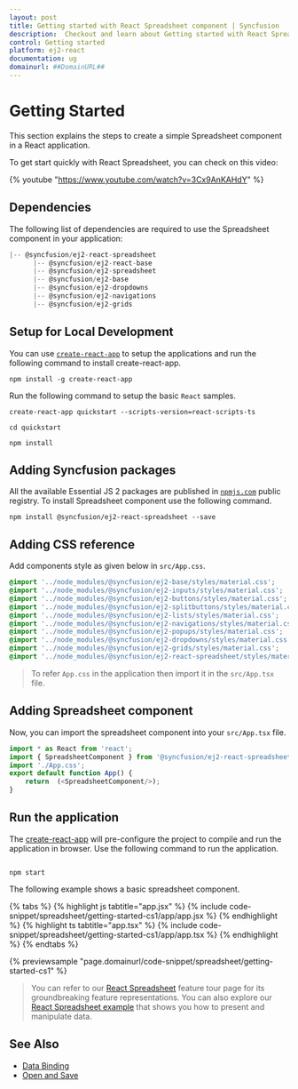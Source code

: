 ```yaml
---
layout: post
title: Getting started with React Spreadsheet component | Syncfusion
description:  Checkout and learn about Getting started with React Spreadsheet component of Syncfusion Essential JS 2 and more details.
control: Getting started 
platform: ej2-react
documentation: ug
domainurl: ##DomainURL##
---
```


# Getting Started

This section explains the steps to create a simple Spreadsheet component in a React application.

To get start quickly with React Spreadsheet, you can check on this video:

{% youtube "https://www.youtube.com/watch?v=3Cx9AnKAHdY" %}

## Dependencies

The following list of dependencies are required to use the Spreadsheet component in your application:

```js
|-- @syncfusion/ej2-react-spreadsheet
      |-- @syncfusion/ej2-react-base
      |-- @syncfusion/ej2-spreadsheet
      |-- @syncfusion/ej2-base
      |-- @syncfusion/ej2-dropdowns
      |-- @syncfusion/ej2-navigations
      |-- @syncfusion/ej2-grids

```

## Setup for Local Development

You can use [`create-react-app`](https://github.com/facebook/create-react-app) to setup the applications and run the following command to install create-react-app.

```
npm install -g create-react-app
```

Run the following command to setup the basic `React` samples.

```
create-react-app quickstart --scripts-version=react-scripts-ts

cd quickstart

npm install

```

## Adding Syncfusion packages

All the available Essential JS 2 packages are published in [`npmjs.com`](https://www.npmjs.com/~syncfusionorg) public registry. To install Spreadsheet component use the following command.

```
npm install @syncfusion/ej2-react-spreadsheet --save
```

## Adding CSS reference

 Add components style as given below in `src/App.css`.

```css
@import '../node_modules/@syncfusion/ej2-base/styles/material.css';
@import '../node_modules/@syncfusion/ej2-inputs/styles/material.css';
@import '../node_modules/@syncfusion/ej2-buttons/styles/material.css';
@import '../node_modules/@syncfusion/ej2-splitbuttons/styles/material.css';
@import '../node_modules/@syncfusion/ej2-lists/styles/material.css';
@import '../node_modules/@syncfusion/ej2-navigations/styles/material.css';
@import '../node_modules/@syncfusion/ej2-popups/styles/material.css';
@import '../node_modules/@syncfusion/ej2-dropdowns/styles/material.css';
@import '../node_modules/@syncfusion/ej2-grids/styles/material.css';
@import '../node_modules/@syncfusion/ej2-react-spreadsheet/styles/material.css';
```

> To refer `App.css` in the application then import it in the `src/App.tsx` file.

## Adding Spreadsheet component

Now, you can import the spreadsheet component into your `src/App.tsx` file.

```ts
import * as React from 'react';
import { SpreadsheetComponent } from '@syncfusion/ej2-react-spreadsheet';
import './App.css';
export default function App() {
    return  (<SpreadsheetComponent/>);
}
```

## Run the application

The [create-react-app](https://github.com/facebook/create-react-app) will pre-configure the project to compile and run the application in browser. Use the following command to run the application.

```

npm start

```

The following example shows a basic spreadsheet component.

{% tabs %}
{% highlight js tabtitle="app.jsx" %}
{% include code-snippet/spreadsheet/getting-started-cs1/app/app.jsx %}
{% endhighlight %}
{% highlight ts tabtitle="app.tsx" %}
{% include code-snippet/spreadsheet/getting-started-cs1/app/app.tsx %}
{% endhighlight %}
{% endtabs %}

 {% previewsample "page.domainurl/code-snippet/spreadsheet/getting-started-cs1" %}

> You can refer to our [React Spreadsheet](https://www.syncfusion.com/react-ui-components/react-spreadsheet) feature tour page for its groundbreaking feature representations. You can also explore our [React Spreadsheet example](https://ej2.syncfusion.com/react/demos/#/material/spreadsheet/default) that shows you how to present and manipulate data.

## See Also

* [Data Binding](./data-binding)
* [Open and Save](./open-save)